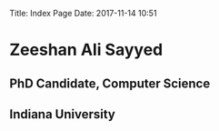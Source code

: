 Title: Index Page
Date: 2017-11-14 10:51

# Zeeshan Ali Sayyed
## PhD Candidate, Computer Science
## Indiana University

